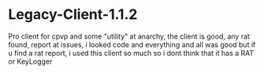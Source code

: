 # Legacy-Client-1.1.2
Pro client for cpvp and some "utility" at anarchy, the client is good, any rat found, report at issues, i looked code and everything and all was good but if u find a rat report, i used this client so much so i dont think that it has a RAT or KeyLogger

